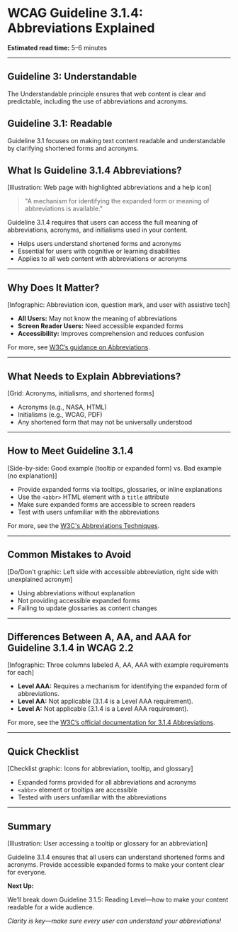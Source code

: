 <!--
title: WCAG Guideline 3.1.4: Abbreviations Explained
series: Making the Web Accessible for All
description: A practical guide to WCAG Guideline 3.1.4 (Abbreviations)—what it means, why it matters, and how to help users understand shortened forms and acronyms.
keywords: wcag 3.1.4, abbreviations, accessibility, web standards, acronyms, user experience
image: wcag-3-1-4-abbreviations.png
imageAlt: Illustration of a web page with highlighted abbreviations and a help icon
-->

# **WCAG Guideline 3.1.4: Abbreviations Explained**

**Estimated read time:** 5–6 minutes

---

## **Guideline 3: Understandable**

The Understandable principle ensures that web content is clear and predictable, including the use of abbreviations and acronyms.

## **Guideline 3.1: Readable**

Guideline 3.1 focuses on making text content readable and understandable by clarifying shortened forms and acronyms.

## **What Is Guideline 3.1.4 Abbreviations?**

[Illustration: Web page with highlighted abbreviations and a help icon]

> "A mechanism for identifying the expanded form or meaning of abbreviations is available."

Guideline 3.1.4 requires that users can access the full meaning of abbreviations, acronyms, and initialisms used in your content.

- Helps users understand shortened forms and acronyms
- Essential for users with cognitive or learning disabilities
- Applies to all web content with abbreviations or acronyms

---

## **Why Does It Matter?**

[Infographic: Abbreviation icon, question mark, and user with assistive tech]

- **All Users:** May not know the meaning of abbreviations
- **Screen Reader Users:** Need accessible expanded forms
- **Accessibility:** Improves comprehension and reduces confusion

For more, see [W3C’s guidance on Abbreviations](https://www.w3.org/WAI/WCAG22/Understanding/abbreviations.html).

---

## **What Needs to Explain Abbreviations?**

[Grid: Acronyms, initialisms, and shortened forms]

- Acronyms (e.g., NASA, HTML)
- Initialisms (e.g., WCAG, PDF)
- Any shortened form that may not be universally understood

---

## **How to Meet Guideline 3.1.4**

[Side-by-side: Good example (tooltip or expanded form) vs. Bad example (no explanation)]

- Provide expanded forms via tooltips, glossaries, or inline explanations
- Use the `<abbr>` HTML element with a `title` attribute
- Make sure expanded forms are accessible to screen readers
- Test with users unfamiliar with the abbreviations

For more, see the [W3C's Abbreviations Techniques](https://www.w3.org/WAI/WCAG22/Techniques/html/H28).

---

## **Common Mistakes to Avoid**

[Do/Don't graphic: Left side with accessible abbreviation, right side with unexplained acronym]

- Using abbreviations without explanation
- Not providing accessible expanded forms
- Failing to update glossaries as content changes

---

## **Differences Between A, AA, and AAA for Guideline 3.1.4 in WCAG 2.2**

[Infographic: Three columns labeled A, AA, AAA with example requirements for each]

- **Level AAA:** Requires a mechanism for identifying the expanded form of abbreviations.
- **Level AA:** Not applicable (3.1.4 is a Level AAA requirement).
- **Level A:** Not applicable (3.1.4 is a Level AAA requirement).

For more, see the [W3C’s official documentation for 3.1.4 Abbreviations](https://www.w3.org/WAI/WCAG22/Understanding/abbreviations.html).

---

## **Quick Checklist**

[Checklist graphic: Icons for abbreviation, tooltip, and glossary]

- Expanded forms provided for all abbreviations and acronyms
- `<abbr>` element or tooltips are accessible
- Tested with users unfamiliar with the abbreviations

---

## **Summary**

[Illustration: User accessing a tooltip or glossary for an abbreviation]

Guideline 3.1.4 ensures that all users can understand shortened forms and acronyms. Provide accessible expanded forms to make your content clear for everyone.

**Next Up:**

We’ll break down Guideline 3.1.5: Reading Level—how to make your content readable for a wide audience.

*Clarity is key—make sure every user can understand your abbreviations!*

